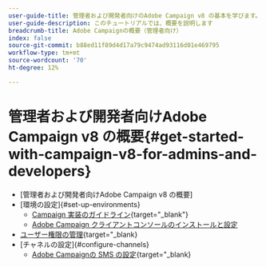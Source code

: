 ```yaml
---
user-guide-title: 管理者および開発者向けのAdobe Campaign v8 の基本を学びます。
user-guide-description: このチュートリアルでは、概要を説明します
breadcrumb-title: Adobe Campaignの概要（管理者向け）
index: false
source-git-commit: b88ed11f89d4d17a79c9474ad93116d01e469795
workflow-type: tm+mt
source-wordcount: '70'
ht-degree: 12%

---
```



# 管理者および開発者向けAdobe Campaign v8 の概要{#get-started-with-campaign-v8-for-admins-and-developers}

+ [管理者および開発者向けAdobe Campaign v8 の概要]
+ [環境の設定]{#set-up-environments}
   + [Campaign 実装のガイドライン](https://experienceleague.adobe.com/en/docs/campaign/campaign-v8/config/implement/implement){target="_blank"}
   + [Adobe Campaign クライアントコンソールのインストールと設定](/help/tutorial-acs-acc-admin/install-the-client-console.md)
+ [ユーザー権限の管理](https://experienceleague.adobe.com/en/docs/campaign/campaign-v8/admin/permissions/manage-permissions){target="_blank}
+ [チャネルの設定]{#configure-channels}
   + [Adobe Campaignの SMS の設定](https://experienceleague.adobe.com/en/docs/campaign-learn/set-up-sms-for-adobe-campaign/overview){target="_blank}
